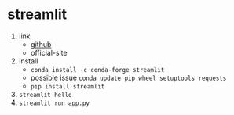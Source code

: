 # streamlit

1. link
   * [github](https://github.com/streamlit/streamlit)
   * official-site
2. install
   * `conda install -c conda-forge streamlit`
   * possible issue `conda update pip wheel setuptools requests`
   * `pip install streamlit`
3. `streamlit hello`
4. `streamlit run app.py`
